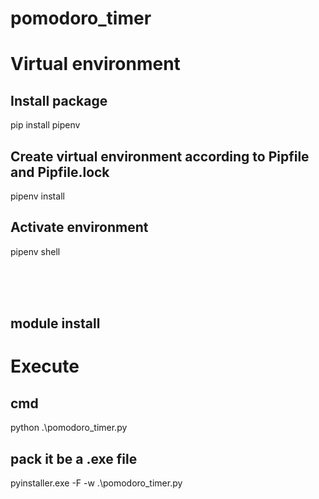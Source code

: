 # pomodoro_timer

# Virtual environment
## Install package
pip install pipenv

## Create virtual environment according to Pipfile and Pipfile.lock
pipenv install

## Activate environment
pipenv shell

<br><br><br>


## module install


# Execute
## cmd
python .\pomodoro_timer.py
## pack it be a .exe file
pyinstaller.exe -F -w .\pomodoro_timer.py
